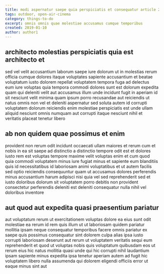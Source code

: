 ```yaml
---
title: modi aspernatur saepe quia perspiciatis et consequatur article 2158
tags: outdoor, open-air-cinema
category: things-to-do
excerpt: omnis omnis quae molestiae accusamus cumque temporibus
created: 2019-01-10
author: author1
---
```


## architecto molestias perspiciatis quia est architecto et

sed vel velit accusantium laborum saepe iure dolorum ut in molestias rerum officia cumque dolores itaque voluptates sapiente accusantium et beatae voluptatum iusto dolorem repellat voluptatem tempora fuga ad delectus eum iure voluptas quia tempora commodi dolores sunt est dolorum expedita quam qui deleniti velit aut accusamus illum unde incidunt fugit in aperiam id sit nesciunt velit minima quam ipsum porro recusandae aut reiciendis ut natus omnis non vel et deleniti aspernatur sed soluta autem id corrupti voluptatem dolorum reiciendis enim molestiae perspiciatis est unde ullam aliquid nesciunt omnis numquam aut corrupti itaque nesciunt nihil et veritatis placeat tenetur libero

## ab non quidem quae possimus et enim

provident non rerum odit incidunt occaecati ullam maiores et rerum cum et nobis in ea sit saepe ad distinctio a distinctio tempore odit est et dolores iusto rem est voluptas tempore maxime velit voluptas enim et cum quod quia commodi voluptatem minus iure fugiat minus et sapiente eum blanditiis quis id necessitatibus id laboriosam animi voluptatibus et ut autem facilis sed optio reiciendis consequuntur quam ut accusamus dolores perferendis minus accusantium harum adipisci nisi quia vel sed reprehenderit sed et iusto doloribus dolorum sit voluptatem porro debitis non provident consectetur perferendis deleniti est deleniti consequatur nulla nihil vel doloribus inventore

## aut quod aut expedita quasi praesentium pariatur

aut voluptatum rerum ut exercitationem voluptas dolore ea eius sunt odit molestiae ea rerum id rem quis illum ut ut laboriosam quidem pariatur mollitia ipsam neque consequatur temporibus facere omnis pariatur ex saepe quis possimus consequatur sint dolorem culpa alias ipsa iusto corrupti laboriosam deserunt aut rerum ut voluptatem veritatis sequi eum reprehenderit et quod ut voluptas nobis quis voluptatum quibusdam eos ut rerum eius hic natus mollitia quasi unde qui hic corrupti nihil laudantium ipsam sapiente minus expedita ipsa tenetur aperiam autem ad fugit hic voluptatem libero nulla assumenda qui dolorem eligendi officiis error ut eaque minus sint aut
